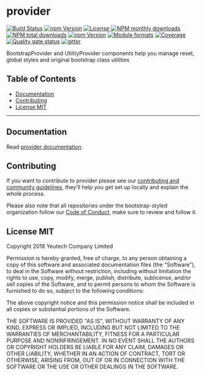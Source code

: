 # provider

[![Build Status](https://travis-ci.org/bootstrap-styled/provider.svg?branch=master)](https://travis-ci.org/bootstrap-styled/provider) [![npm Version](https://img.shields.io/npm/v/@bootstrap-styled/provider.svg?style=flat)](https://www.npmjs.com/package/@bootstrap-styled/provider) [![License](https://img.shields.io/npm/l/@bootstrap-styled/provider.svg?style=flat)](https://www.npmjs.com/package/@bootstrap-styled/provider) [![NPM monthly downloads](https://img.shields.io/npm/dm/@bootstrap-styled/provider.svg?style=flat)](https://npmjs.org/package/@bootstrap-styled/provider) [![NPM total downloads](https://img.shields.io/npm/dt/@bootstrap-styled/provider.svg?style=flat)](https://npmjs.org/package/@bootstrap-styled/provider) [![npm Version](https://img.shields.io/node/v/@bootstrap-styled/provider.svg?style=flat)](https://www.npmjs.com/package/@bootstrap-styled/provider) [![Module formats](https://img.shields.io/badge/module%20formats-umd%2C%20cjs%2C%20esm-green.svg?style=flat)](https://www.npmjs.com/package/@bootstrap-styled/provider)
[![Coverage](https://sonarcloud.io/api/project_badges/measure?project=com.github.bootstrap-styled.provider&metric=coverage)](https://sonarcloud.io/dashboard?id=com.github.bootstrap-styled.provider) [![Quality gate status](https://sonarcloud.io/api/project_badges/measure?project=com.github.bootstrap-styled.provider&metric=alert_status)](https://sonarcloud.io/dashboard?id=com.github.bootstrap-styled.provider)
[![gitter](https://badges.gitter.im/bootstrap-styled/bootstrap-styled.svg)](https://gitter.im/bootstrap-styled)


BootstrapProvider and UtilityProvider components help you manage reset, global styles and original bootstrap class utilities


## Table of Contents

  - [Documentation](#documentation)
  - [Contributing](#contributing)
  - [License MIT](#license-mit)

---

## Documentation

Read [provider documentation](https://bootstrap-styled.github.io/provider).


## Contributing

If you want to contribute to provider please see our [contributing and community guidelines](https://github.com/bootstrap-styled/provider/blob/master/CONTRIBUTING.md), they\'ll help you get set up locally and explain the whole process.

Please also note that all repositories under the bootstrap-styled organization follow our [Code of Conduct](https://github.com/bootstrap-styled/provider/blob/master/CODE_OF_CONDUCT.md), make sure to review and follow it.

## License MIT

Copyright 2018 Yeutech Company Limited

Permission is hereby granted, free of charge, to any person obtaining a copy of this software and associated documentation files (the "Software"), to deal in the Software without restriction, including without limitation the rights to use, copy, modify, merge, publish, distribute, sublicense, and/or sell copies of the Software, and to permit persons to whom the Software is furnished to do so, subject to the following conditions:

The above copyright notice and this permission notice shall be included in all copies or substantial portions of the Software.

THE SOFTWARE IS PROVIDED "AS IS", WITHOUT WARRANTY OF ANY KIND, EXPRESS OR IMPLIED, INCLUDING BUT NOT LIMITED TO THE WARRANTIES OF MERCHANTABILITY, FITNESS FOR A PARTICULAR PURPOSE AND NONINFRINGEMENT. IN NO EVENT SHALL THE AUTHORS OR COPYRIGHT HOLDERS BE LIABLE FOR ANY CLAIM, DAMAGES OR OTHER LIABILITY, WHETHER IN AN ACTION OF CONTRACT, TORT OR OTHERWISE, ARISING FROM, OUT OF OR IN CONNECTION WITH THE SOFTWARE OR THE USE OR OTHER DEALINGS IN THE SOFTWARE.

